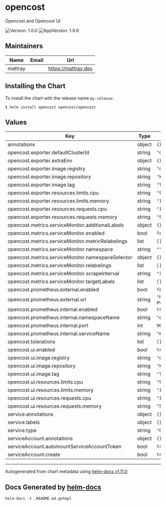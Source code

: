 # opencost

Opencost and Opencost UI

![Version: 1.0.0](https://img.shields.io/badge/Version-1.0.0-informational?style=flat-square) ![AppVersion: 1.9.8](https://img.shields.io/badge/AppVersion-1.9.8-informational?style=flat-square)

## Maintainers

| Name | Email | Url |
| ---- | ------ | --- |
| mattray |  | <https://mattray.dev> |

## Installing the Chart

To install the chart with the release name `my-release`:

```console
$ helm install opencost opencost/opencost
```

## Values

| Key | Type | Default | Description |
|-----|------|---------|-------------|
| annotations | object | `{}` |  |
| opencost.exporter.defaultClusterId | string | `"default-cluster"` |  |
| opencost.exporter.extraEnv | object | `{}` |  |
| opencost.exporter.image.registry | string | `"quay.io"` |  |
| opencost.exporter.image.repository | string | `"kubecost1/kubecost-cost-model"` |  |
| opencost.exporter.image.tag | string | `"latest"` |  |
| opencost.exporter.resources.limits.cpu | string | `"999m"` |  |
| opencost.exporter.resources.limits.memory | string | `"1G"` |  |
| opencost.exporter.resources.requests.cpu | string | `"10m"` |  |
| opencost.exporter.resources.requests.memory | string | `"55M"` |  |
| opencost.metrics.serviceMonitor.additionalLabels | object | `{}` |  |
| opencost.metrics.serviceMonitor.enabled | bool | `false` |  |
| opencost.metrics.serviceMonitor.metricRelabelings | list | `[]` |  |
| opencost.metrics.serviceMonitor.namespace | string | `""` |  |
| opencost.metrics.serviceMonitor.namespaceSelector | object | `{}` |  |
| opencost.metrics.serviceMonitor.relabelings | list | `[]` |  |
| opencost.metrics.serviceMonitor.scrapeInterval | string | `"30s"` |  |
| opencost.metrics.serviceMonitor.targetLabels | list | `[]` |  |
| opencost.prometheus.external.enabled | bool | `false` |  |
| opencost.prometheus.external.url | string | `"https://mimir-dev-push.infra.alto.com/prometheus"` |  |
| opencost.prometheus.internal.enabled | bool | `true` |  |
| opencost.prometheus.internal.namespaceName | string | `"opencost"` |  |
| opencost.prometheus.internal.port | int | `9090` |  |
| opencost.prometheus.internal.serviceName | string | `"my-prometheus"` |  |
| opencost.tolerations | list | `[]` |  |
| opencost.ui.enabled | bool | `true` |  |
| opencost.ui.image.registry | string | `"quay.io"` |  |
| opencost.ui.image.repository | string | `"kubecost1/opencost-ui"` |  |
| opencost.ui.image.tag | string | `"latest"` |  |
| opencost.ui.resources.limits.cpu | string | `"999m"` |  |
| opencost.ui.resources.limits.memory | string | `"1G"` |  |
| opencost.ui.resources.requests.cpu | string | `"10m"` |  |
| opencost.ui.resources.requests.memory | string | `"55M"` |  |
| service.annotations | object | `{}` |  |
| service.labels | object | `{}` |  |
| service.type | string | `"ClusterIP"` |  |
| serviceAccount.annotations | object | `{}` |  |
| serviceAccount.automountServiceAccountToken | bool | `true` |  |
| serviceAccount.create | bool | `true` |  |

----------------------------------------------
Autogenerated from chart metadata using [helm-docs v1.11.0](https://github.com/norwoodj/helm-docs/releases/v1.11.0)
## Docs Generated by [helm-docs](https://github.com/norwoodj/helm-docs)
`helm-docs -t .README.md.gotmpl`
